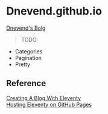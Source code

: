 # Dnevend.github.io
[Dnevend's Bolg](https://dnevend.github.io/)

> TODO:
- Categories 
- Pagination
- Pretty

## Reference
[Creating A Blog With Eleventy](https://keepinguptodate.com/pages/2019/06/creating-blog-with-eleventy/)  
[Hosting Eleventy on GitHub Pages](https://quinndombrowski.com/blog/2022/05/07/hosting-eleventy-on-github-pages/)  